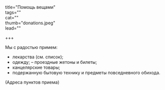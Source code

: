 title="Помощь вещами"  
tags=""  
cat=""  
thumb="donations.jpeg"  
lead=""  

+++

Мы с радостью примем:

* лекарства (см. список);
* одежду; – проездные жетоны и билеты;
* канцелярские товары;
* подержанную бытовую технику и предметы повседневного обихода.

(Адреса пунктов приема)
